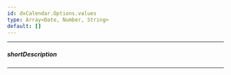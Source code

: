 ```yaml
---
id: dxCalendar.Options.values
type: Array<Date, Number, String>
default: []
---
```

---
##### shortDescription
<!-- Description goes here -->

---
<!-- Description goes here -->